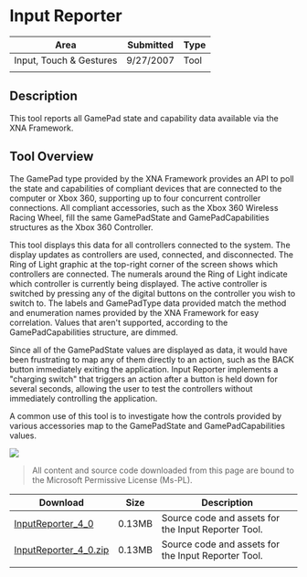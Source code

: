 # Input Reporter

|Area|Submitted|Type|
|-|-|-|
Input, Touch & Gestures|9/27/2007|Tool
||||

## Description

This tool reports all GamePad state and capability data available via the XNA Framework.

## Tool Overview

The GamePad type provided by the XNA Framework provides an API to poll the state and capabilities of compliant devices that are connected to the computer or Xbox 360, supporting up to four concurrent controller connections. All compliant accessories, such as the Xbox 360 Wireless Racing Wheel, fill the same GamePadState and GamePadCapabilities structures as the Xbox 360 Controller.

This tool displays this data for all controllers connected to the system. The display updates as controllers are used, connected, and disconnected. The Ring of Light graphic at the top-right corner of the screen shows which controllers are connected. The numerals around the Ring of Light indicate which controller is currently being displayed. The active controller is switched by pressing any of the digital buttons on the controller you wish to switch to. The labels and GamePadType data provided match the method and enumeration names provided by the XNA Framework for easy correlation. Values that aren't supported, according to the GamePadCapabilities structure, are dimmed.

Since all of the GamePadState values are displayed as data, it would have been frustrating to map any of them directly to an action, such as the BACK button immediately exiting the application. Input Reporter implements a "charging switch" that triggers an action after a button is held down for several seconds, allowing the user to test the controllers without immediately controlling the application.

A common use of this tool is to investigate how the controls provided by various accessories map to the GamePadState and GamePadCapabilities values.

![](https://github.com/simondarksidej/XNAGameStudio/blob/archive/Images/XNA_Input-Reporter_01_small.jpg?raw=true)

> All content and source code downloaded from this page are bound to the Microsoft Permissive License (Ms-PL).

Download | Size | Description
---|---|---|
[InputReporter_4_0](https://github.com/simondarksidej/XNAGameStudio/tree/archive/Samples/InputReporter_4_0)| 0.13MB | Source code and assets for the Input Reporter Tool.
[InputReporter_4_0.zip](https://github.com/simondarksidej/XNAGameStudioZips/raw/zips/InputReporter_4_0.zip)| 0.13MB | Source code and assets for the Input Reporter Tool.
||||
